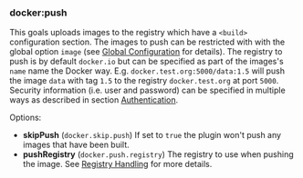 ### docker:push

This goals uploads images to the registry which have a `<build>`
configuration section. The images to push can be restricted with with
the global option `image` (see
[Global Configuration](global-configuration.html) for details). The
registry to push is by default `docker.io` but can be
specified as part of the images's `name` name the Docker
way. E.g. `docker.test.org:5000/data:1.5` will push the image `data`
with tag `1.5` to the registry `docker.test.org` at port
`5000`. Security information (i.e. user and password) can be specified
in multiple ways as described in section [Authentication](authentication.html).

Options:

* **skipPush** (`docker.skip.push`)
  If set to `true` the plugin won't push any images that have been built.
* **pushRegistry** (`docker.push.registry`)
  The registry to use when pushing the image. See [Registry Handling](registry-handling.html) for 
  more details.


